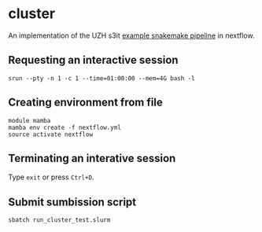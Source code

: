 # cluster
An implementation of the UZH s3it [example snakemake pipeline](https://docs.s3it.uzh.ch/how-to_articles/how_to_run_snakemake/) in nextflow.
## Requesting an interactive session
```
srun --pty -n 1 -c 1 --time=01:00:00 --mem=4G bash -l
```
## Creating environment from file
```
module mamba
mamba env create -f nextflow.yml
source activate nextflow
```
## Terminating an interative session
Type `exit` or press `Ctrl+D`.
## Submit sumbission script
```
sbatch run_cluster_test.slurm
```
